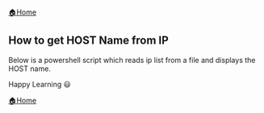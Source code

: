 [:house:Home](https://github.com/debbiswal/Articles)  

## How to get HOST Name from IP  

Below is a powershell script which reads ip list from a file and displays the HOST name.  


Happy Learning :smiley:  

[:house:Home](https://github.com/debbiswal/Articles)
